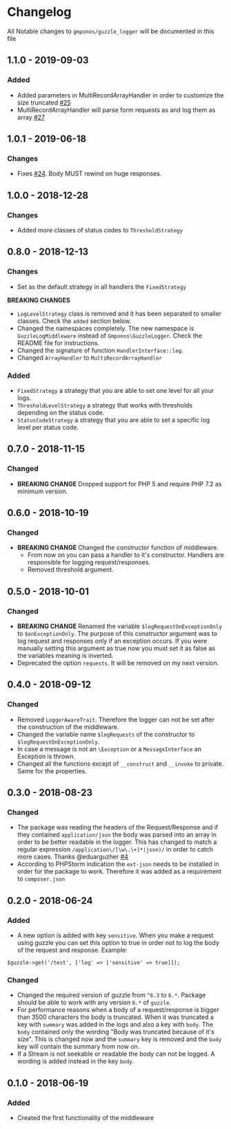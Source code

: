 # Changelog

All Notable changes to `gmponos/guzzle_logger` will be documented in this file

## 1.1.0 - 2019-09-03

### Added
- Added parameters in MultiRecordArrayHandler in order to customize the size truncated [#25](https://github.com/gmponos/guzzle-log-middleware/pull/25)
- MultiRecordArrayHandler will parse form requests as and log them as array [#27](https://github.com/gmponos/guzzle-log-middleware/pull/27)  

## 1.0.1 - 2019-06-18

### Changes
- Fixes [#24](https://github.com/gmponos/guzzle-log-middleware/issues/24). Body MUST rewind on huge responses.

## 1.0.0 - 2018-12-28

### Changes
- Added more classes of status codes to `ThresholdStrategy`

## 0.8.0 - 2018-12-13

### Changes

- Set as the default strategy in all handlers the `FixedStrategy`

**BREAKING CHANGES**
 
- `LogLevelStrategy` class is removed and it has been separated to smaller classes.
Check the `added` section below.
- Changed the namespaces completely. The new namespace is `GuzzleLogMiddleware` instead of `Gmponos\GuzzleLogger`.
Check the README file for instructions.
- Changed the signature of function `HandlerInterface::log`.
- Changed `ArrayHandler` to `MultiRecordArrayHandler`  

### Added
- `FixedStrategy` a strategy that you are able to set one level for all your logs.
- `ThresholdLevelStrategy` a strategy that works with thresholds depending on the status code. 
- `StatusCodeStrategy` a strategy that you are able to set a specific log level per status code.

## 0.7.0 - 2018-11-15

### Changed
- **BREAKING CHANGE** Dropped support for PHP 5 and require PHP 7.2 as minimum version.

## 0.6.0 - 2018-10-19

### Changed
- **BREAKING CHANGE** Changed the constructor function of middleware.
    - From now on you can pass a handler to it's constructor. Handlers are responsible for logging request/responses.
    - Removed threshold argument.

## 0.5.0 - 2018-10-01

### Changed
- **BREAKING CHANGE** Renamed the variable `$logRequestOnExceptionOnly` to `$onExceptionOnly`. The purpose of this constructor argument was 
to log request and responses only if an exception occurs. If you were manually setting this argument as true now you must set it
as false as the variables meaning is inverted.
- Deprecated the option `requests`. It will be removed on my next version.

## 0.4.0 - 2018-09-12

### Changed
- Removed `LoggerAwareTrait`. Therefore the logger can not be set after the construction of the middleware.
- Changed the variable name `$logRequests` of the constructor to `$logRequestOnExceptionOnly`.
- In case a message is not an `\Exception` or a `MessageInterface` an Exception is thrown.
- Changed all the functions except of `__construct` and `__invoke` to private. Same for the properties.

## 0.3.0 - 2018-08-23

### Changed
- The package was reading the headers of the Request/Response and if they contained `application/json` the body
was parsed into an array in order to be better readable in the logger. This has changed to match a regular expression
`/application\/[\w\.\+]*(json)/` in order to catch more cases. Thanks @eduarguzher [#4](https://github.com/gmponos/Guzzle-logger/pull/4)
- According to PHPStorm indication the `ext-json` needs to be installed in order for the package to work. Therefore
it was added as a requirement to `composer.json`

## 0.2.0 - 2018-06-24

### Added
- A new option is added with key `sensitive`. When you make a request using guzzle you can set this option to true
in order not to log the body of the request and response. Example:

```
$guzzle->get('/test', ['log' => ['sensitive' => true]]); 
```

### Changed
- Changed the required version of guzzle from `^6.3` to `6.*`. Package should be able to work with any version `6.*` of `guzzle`.  
- For performance reasons when a body of a request/response is bigger than 3500 characters the body is truncated.
When it was truncated a key with `summary` was added in the logs and also a key with `body`. The `body` contained only 
the wording "Body was truncated because of it's size". This is changed now and the `summary` key is removed and the `body` 
key will contain the summary from now on.
- If a Stream is not seekable or readable the body can not be logged. A wording is added instead in the key `body`.  

## 0.1.0 - 2018-06-19

### Added
- Created the first functionality of the middleware
